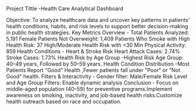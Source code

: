  Project Tittle -Health Care Analytical Dashboard 
 
Objective: To analyze healthcare data and uncover key patterns in patients’ health conditions, habits, and risk levels to support better decision-making in public health strategies.
Key Metrics Overview -  Total Patients Analyzed: 5,191
Female Patients Not Overweight: 1,409
Patients Who Smoke with High Health Risk: 37
High/Moderate Health Risk with <30 Min Physical Activity: 859
Health Conditions - Heart & Stroke Risk
Heart Attack Cases: 2.74%
Stroke Cases: 1.73%
Health Risk by Age Group -Highest Risk Age Group: 40–49 years, Followed by 50–59 years.
Health Condition Distribution -Most Patients Report "Good" Health ,Fewer patients fall under "Poor" or "Not Good" health.
Filters & Interactivity -
Gender filter: Male/Female
Risk Level and Age Group Filters: Enable dynamic analysis
Conclusion -   Focus on middle-aged population (40–59) for preventive programs.Implement awareness on smoking, inactivity, and job-based health risks.Customize health outreach based on race and occupation.
